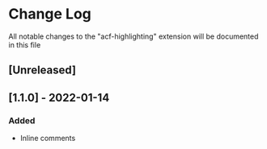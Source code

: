 # Change Log

All notable changes to the "acf-highlighting" extension will be documented in this file

## [Unreleased]

## [1.1.0] - 2022-01-14
### Added
- Inline comments